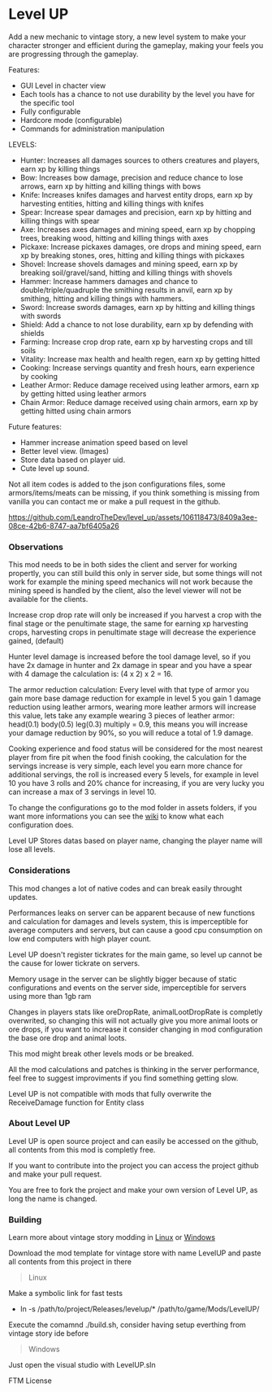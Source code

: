 # Level UP
Add a new mechanic to vintage story, a new level system to make your character stronger and efficient during the gameplay, making your feels you are progressing through the gameplay.

Features:
- GUI Level in chacter view
- Each tools has a chance to not use durability by the level you have for the specific tool
- Fully configurable
- Hardcore mode (configurable)
- Commands for administration manipulation

LEVELS:
- Hunter: Increases all damages sources to others creatures and players, earn xp by killing things
- Bow: Increases bow damage, precision and reduce chance to lose arrows, earn xp by hitting and killing things with bows
- Knife: Increases knifes damages and harvest entity drops, earn xp by harvesting entities, hitting and killing things with knifes
- Spear: Increase spear damages and precision, earn xp by hitting and killing things with spear
- Axe: Increases axes damages and mining speed, earn xp by chopping trees, breaking wood, hitting and killing things with axes
- Pickaxe: Increase pickaxes damages, ore drops and mining speed, earn xp by breaking stones, ores, hitting and killing things with pickaxes
- Shovel: Increase shovels damages and mining speed, earn xp by breaking soil/gravel/sand, hitting and killing things with shovels
- Hammer: Increase hammers damages and chance to double/triple/quadruple the smithing results in anvil, earn xp by smithing, hitting and killing things with hammers.
- Sword: Increase swords damages, earn xp by hitting and killing things with swords
- Shield: Add a chance to not lose durability, earn xp by defending with shields
- Farming: Increase crop drop rate, earn xp by harvesting crops and till soils
- Vitality: Increase max health and health regen, earn xp by getting hitted
- Cooking: Increase servings quantity and fresh hours, earn experience by cooking
- Leather Armor: Reduce damage received using leather armors, earn xp by getting hitted using leather armors
- Chain Armor: Reduce damage received using chain armors, earn xp by getting hitted using chain armors

Future features:
- Hammer increase animation speed based on level
- Better level view. (Images)
- Store data based on player uid.
- Cute level up sound.

Not all item codes is added to the json configurations files, some armors/items/meats can be missing, if you think something is missing from vanilla you can contact me or make a pull request in the github.

https://github.com/LeandroTheDev/level_up/assets/106118473/8409a3ee-08ce-42b6-8747-aa7bf6405a26

### Observations
This mod needs to be in both sides the client and server for working propertly, you can still build this only in server side, but some things will not work for example the mining speed mechanics will not work because the mining speed is handled by the client, also the level viewer will not be available for the clients.

Increase crop drop rate will only be increased if you harvest a crop with the final stage or the penultimate stage, the same for earning xp harvesting crops, harvesting crops in penultimate stage will decrease the experience gained, (default)

Hunter level damage is increased before the tool damage level, so if you have 2x damage in hunter and 2x damage in spear and you have a spear with 4 damage the calculation is: (4 x 2) x 2 = 16.

The armor reduction calculation: Every level with that type of armor you gain more base damage reduction for example in level 5 you gain 1 damage reduction using leather armors, wearing more leather armors will increase this value, lets take any example wearing 3 pieces of leather armor: head(0.1) body(0.5) leg(0.3) multiply = 0.9, this means you will increase your damage reduction by 90%, so you will reduce a total of 1.9 damage.

Cooking experience and food status will be considered for the most nearest player from fire pit when the food finish cooking, the calculation for the servings increase is very simple, each level you earn more chance for additional servings, the roll is increased every 5 levels, for example in level 10 you have 3 rolls and 20% chance for increasing, if you are very lucky you can increase a max of 3 servings in level 10.

To change the configurations go to the mod folder in assets folders, if you want more informations you can see the [wiki](https://github.com/LeandroTheDev/level_up/wiki) to  know what each configuration does.

Level UP Stores datas based on player name, changing the player name will lose all levels.

### Considerations
This mod changes a lot of native codes and can break easily throught updates.

Performances leaks on server can be apparent because of new functions and calculation for damages and levels system,
this is imperceptible for average computers and servers, but can cause a good cpu consumption on low end computers with high player count.

Level UP doesn't register tickrates for the main game, so level up cannot be the cause for lower tickrate on servers.

Memory usage in the server can be slightly bigger because of static configurations and events on the server side, imperceptible for servers using more than 1gb ram

Changes in players stats like oreDropRate, animalLootDropRate is completly overwrited, so changing this will not actually give you more animal loots or ore drops, if you want to increase it consider changing in mod configuration the base ore drop and animal loots.

This mod might break other levels mods or be breaked.

All the mod calculations and patches is thinking in the server performance, feel free to suggest improviments if you find something getting slow.

Level UP is not compatible with mods that fully overwrite the ReceiveDamage function for Entity class

### About Level UP
Level UP is open source project and can easily be accessed on the github, all contents from this mod is completly free.

If you want to contribute into the project you can access the project github and make your pull request.

You are free to fork the project and make your own version of Level UP, as long the name is changed.

### Building
Learn more about vintage story modding in [Linux](https://github.com/LeandroTheDev/arch_linux/wiki/Games#vintage-story-modding) or [Windows](https://wiki.vintagestory.at/index.php/Modding:Setting_up_your_Development_Environment)

Download the mod template for vintage store with name LevelUP and paste all contents from this project in there

> Linux

Make a symbolic link for fast tests
- ln -s /path/to/project/Releases/levelup/* /path/to/game/Mods/LevelUP/

Execute the comamnd ./build.sh, consider having setup everthing from vintage story ide before

> Windows

Just open the visual studio with LevelUP.sln

FTM License
